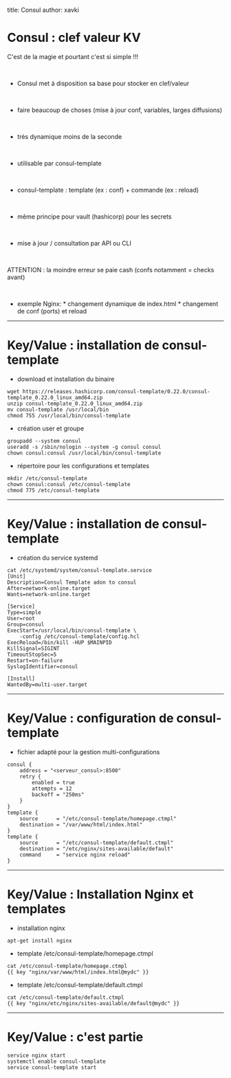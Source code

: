 title: Consul
author: xavki


# Consul : clef valeur KV

C'est de la magie et pourtant c'est si simple !!!

<br>


* Consul met à disposition sa base pour stocker en clef/valeur

<br>


* faire beaucoup de choses (mise à jour conf, variables, larges diffusions)

<br>


* très dynamique moins de la seconde

<br>


* utilisable par consul-template

<br>


* consul-template : template (ex : conf) + commande (ex : reload)

<br>


* même principe pour vault (hashicorp) pour les secrets

<br>


* mise à jour / consultation par API ou CLI

<br>


ATTENTION : la moindre erreur se paie cash (confs notamment = checks avant)

<br>


* exemple Nginx:
		* changement dynamique de index.html
		* changement de conf (ports) et reload

-----------------------------------------------------------------------


# Key/Value : installation de consul-template


* download et installation du binaire

```
wget https://releases.hashicorp.com/consul-template/0.22.0/consul-template_0.22.0_linux_amd64.zip
unzip consul-template_0.22.0_linux_amd64.zip
mv consul-template /usr/local/bin
chmod 755 /usr/local/bin/consul-template
```

* création user et groupe

```
groupadd --system consul
useradd -s /sbin/nologin --system -g consul consul
chown consul:consul /usr/local/bin/consul-template
```

* répertoire pour les configurations et templates

```
mkdir /etc/consul-template
chown consul:consul /etc/consul-template
chmod 775 /etc/consul-template
```

------------------------------------------------------------

# Key/Value : installation de consul-template


* création du service systemd

```
cat /etc/systemd/system/consul-template.service
[Unit]
Description=Consul Template adon to consul
After=network-online.target
Wants=network-online.target

[Service]
Type=simple
User=root
Group=consul
ExecStart=/usr/local/bin/consul-template \
    -config /etc/consul-template/config.hcl
ExecReload=/bin/kill -HUP $MAINPID
KillSignal=SIGINT
TimeoutStopSec=5
Restart=on-failure
SyslogIdentifier=consul

[Install]
WantedBy=multi-user.target
```

-----------------------------------------------------------


# Key/Value : configuration de consul-template

* fichier adapté pour la gestion multi-configurations

```
consul {
    address = "<serveur_consul>:8500"
    retry {
        enabled = true
        attempts = 12
        backoff = "250ms"
    }
}
template {
    source      = "/etc/consul-template/homepage.ctmpl"
    destination = "/var/www/html/index.html"
}
template {
    source      = "/etc/consul-template/default.ctmpl"
    destination = "/etc/nginx/sites-available/default"
    command     = "service nginx reload"
}
```

----------------------------------------------------------

# Key/Value : Installation Nginx et templates


* installation nginx

```
apt-get install nginx
```

* template /etc/consul-template/homepage.ctmpl

```
cat /etc/consul-template/homepage.ctmpl
{{ key "nginx/var/www/html/index.html@mydc" }}
```

* template /etc/consul-template/default.ctmpl

```
cat /etc/consul-template/default.ctmpl
{{ key "nginx/etc/nginx/sites-available/default@mydc" }}
```

--------------------------------------------------------

# Key/Value : c'est partie

```
service nginx start
systemctl enable consul-template
service consul-template start
```
